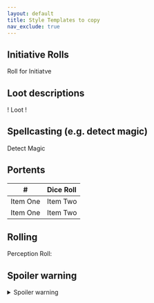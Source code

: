 ```yaml
---
layout: default
title: Style Templates to copy
nav_exclude: true
---
```


## Initiative Rolls

<div class="text-red-000">
 Roll for Initiatve
</div>

## Loot descriptions

<div class="text-green-000">
 ! Loot !
</div>  

## Spellcasting (e.g. detect magic)

<div class="text-blue-000">
  Detect Magic
</div>

## Portents

| #              | Dice Roll |
| :-: | :- |
| Item One       | Item Two       |
| Item One       | Item Two       |

## Rolling

<div class="text-red-000">
  Perception Roll: <Results>
</div>

## Spoiler warning

<details>
  <summary>Spoiler warning</summary>

  Spoiler text. Note that it's important to have a space after the summary tag. You should be able to write any markdown you want inside the `<details>` tag... just make sure you close `<details>` afterward.

  ```javascript
  console.log("I'm a code block!");
  ```

</details>
